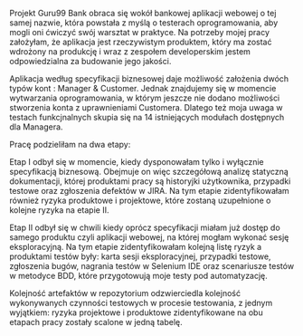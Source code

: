 Projekt Guru99 Bank obraca się wokół bankowej aplikacji webowej o tej samej nazwie, która powstała z myślą o testerach oprogramowania, aby mogli oni ćwiczyć swój warsztat w praktyce. Na potrzeby mojej pracy założyłam, że aplikacja jest rzeczywistym produktem, który ma zostać wdrożony na produkcję i wraz z zespołem developerskim jestem odpowiedzialna za budowanie jego jakości.

Aplikacja według specyfikacji biznesowej daje możliwość założenia dwóch typów kont : Manager & Customer. Jednak znajdujemy się w momencie wytwarzania oprogramowania, w którym jeszcze nie dodano możliwości stworzenia konta z uprawnieniami Customera. Dlatego też moja uwaga w testach funkcjnalnych skupia się na 14 istniejących modułach dostępnych dla Managera.


Pracę podzieliłam na dwa etapy:

Etap I odbył się w momencie, kiedy dysponowałam tylko i wyłącznie specyfikacją biznesową.
Obejmuje on więc szczegółową analizę statyczną dokumentacji, której produktami pracy są historyjki użytkownika, przypadki testowe oraz zgłoszenia defektów w JIRA. Na tym etapie zidentyfikowałam również ryzyka produktowe i projektowe, które zostaną uzupełnione o kolejne ryzyka na etapie II.

Etap II odbył się w chwili kiedy oprócz specyfikacji miałam już dostęp do samego produktu czyli aplikacji webowej, na której mogłam wykonać sesję eksploracyjną. Na tym etapie zidentyfikowałam kolejną listę ryzyk a produktami testów były: karta sesji eksploracyjnej, przypadki testowe, zgłoszenia bugów, nagrania testów w Selenium IDE oraz scenariusze testów w metodyce BDD, które przygotowują moje testy pod automatyzację. 

Kolejność artefaktów w repozytorium odzwierciedla kolejność wykonywanych czynności testowych w procesie testowania, z jednym wyjątkiem: ryzyka projektowe i produktowe zidentyfikowane na obu etapach pracy zostały scalone w jedną tabelę.

